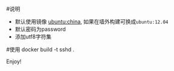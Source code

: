 #说明
* 默认使用镜像 [ubuntu:china](https://github.com/xdays/ubuntu), 如果在墙外构建可换成`ubuntu:12.04`
* 默认密码为password
* 添加utf8字符集

#使用
    docker build -t sshd .

Enjoy!
